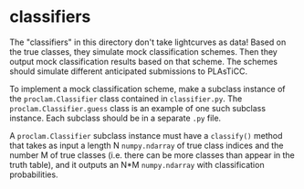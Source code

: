 # classifiers

The "classifiers" in this directory don't take lightcurves as data!  Based on the true classes, they simulate mock classification schemes.  Then they output mock classification results based on that scheme.  The schemes should simulate different anticipated submissions to PLAsTiCC.

To implement a mock classification scheme, make a subclass instance of the `proclam.Classifier` class contained in `classifier.py`.  The `proclam.Classifier.guess` class is an example of one such subclass instance.  Each subclass should be in a separate `.py` file.  

A `proclam.Classifier` subclass instance must have a `classify()` method that takes as input a length N `numpy.ndarray` of true class indices and the number M of true classes (i.e. there can be more classes than appear in the truth table), and it outputs an N*M `numpy.ndarray` with classification probabilities.

